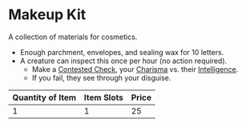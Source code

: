 # Makeup Kit

A collection of materials for cosmetics.

- Enough parchment, envelopes, and sealing wax for 10 letters.
- A creature can inspect this once per hour (no action required).
	- Make a [Contested Check](../../../Game%20Procedures/Core%20Procedures/Check.md#Contested%20Check), your [Charisma](../../../../Player%20Characters/Chosen%20Statistics/Charisma.md) vs. their [Intelligence](../../../../Player%20Characters/Chosen%20Statistics/Intelligence.md).
	- If you fail, they see through your disguise.

| Quantity of Item | Item Slots | Price |
| ---------------- | ---------- | ----- |
| 1                | 1          | 25    |
